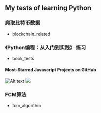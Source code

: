 ## My tests of learning Python

### 爬取比特币数据
- blockchain_related

### 《Python编程：从入门到实践》 练习
- book_tests 

#### <desc>Most-Starred Javascript Projects on GitHub
![Alt text](https://raw.github.com/ipine/learnPython/book_tests/project_practice/data_visualization/chapter17_use_API/javascript_repos.svg?sanitize=true)
<img src="https://raw.github.com/ipine/learnPython/book_tests/project_practice/data_visualization/chapter17_use_API/javascript_repos.svg?sanitize=true">



### FCM算法
- fcm_algorithm